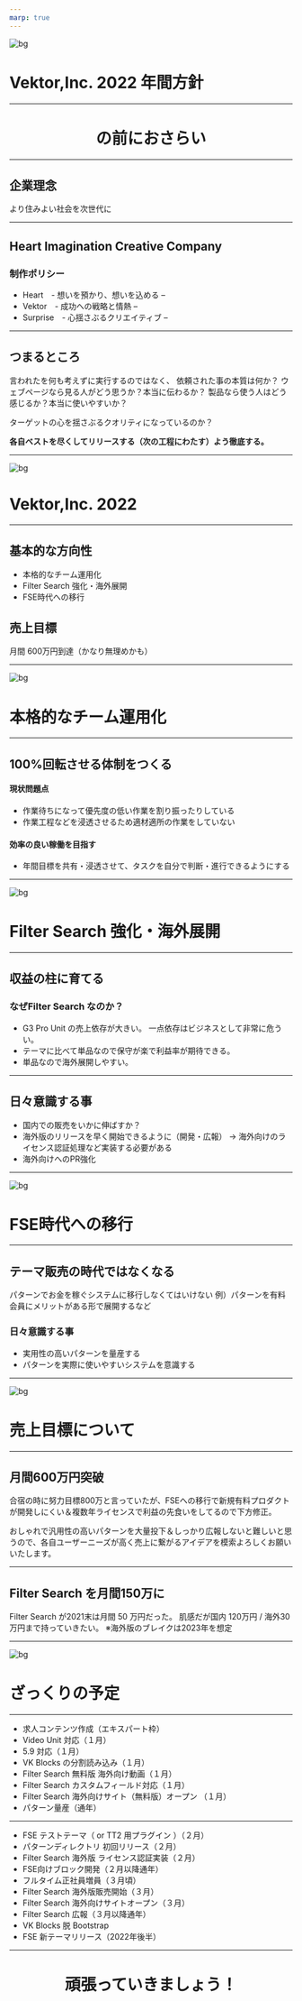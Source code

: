 ```yaml
---
marp: true
---
```

<!-- 
theme: vk-slide
size: 16:9
paginate: true
style: |
_paginate: false 
-->
<!-- _class: title -->
<!-- Scoped style -->



<!-- _class: title -->
![bg](themes/vk-slide/images/vws_title_01_red.svg)



# Vektor,Inc. 2022 年間方針

---

# <center>の前におさらい</center>


---

## 企業理念

より住みよい社会を次世代に

---

## Heart Imagination Creative Company

### 制作ポリシー

* Heart　- 想いを預かり、想いを込める –
* Vektor　- 成功への戦略と情熱 –
* Surprise　- 心揺さぶるクリエイティブ –

---

## つまるところ

言われたを何も考えずに実行するのではなく、
依頼された事の本質は何か？
ウェブページなら見る人がどう思うか？本当に伝わるか？
製品なら使う人はどう感じるか？本当に使いやすいか？

ターゲットの心を揺さぶるクオリティになっているのか？

__各自<span class="text-danger">ベストを尽くしてリリースする（次の工程にわたす）</span>よう徹底する。__

---

<!-- _class: title-chapter  -->
<!-- _paginate: false  -->
![bg](themes/vk-slide/images/vws_title_01_lightgray.svg)

# Vektor,Inc. 2022

---

## 基本的な方向性

* 本格的なチーム運用化
* Filter Search 強化・海外展開
* FSE時代への移行

## 売上目標

月間 600万円到達（かなり無理めかも）

---

<!-- _class: title-chapter  -->
<!-- _paginate: false  -->
![bg](themes/vk-slide/images/vws_title_01_lightgray.svg)

# 本格的なチーム運用化

---

## 100%回転させる体制をつくる

#### 現状問題点

* 作業待ちになって優先度の低い作業を割り振ったりしている
* 作業工程などを浸透させるため適材適所の作業をしていない

#### 効率の良い稼働を目指す 

* 年間目標を共有・浸透させて、タスクを自分で判断・進行できるようにする

---

<!-- _class: title-chapter  -->
<!-- _paginate: false  -->
![bg](themes/vk-slide/images/vws_title_01_lightgray.svg)

# Filter Search 強化・海外展開

---

## 収益の柱に育てる

### なぜFilter Search なのか？

* G3 Pro Unit の売上依存が大きい。
一点依存はビジネスとして非常に危うい。
* テーマに比べて単品なので保守が楽で利益率が期待できる。
* 単品なので海外展開しやすい。

---

 ## 日々意識する事

* 国内での販売をいかに伸ばすか？
* 海外版のリリースを早く開始できるように（開発・広報）
→ 海外向けのライセンス認証処理など実装する必要がある
* 海外向けへのPR強化

---

<!-- _class: title-chapter  -->
<!-- _paginate: false  -->
![bg](themes/vk-slide/images/vws_title_01_lightgray.svg)

# FSE時代への移行


---

## テーマ販売の時代ではなくなる

パターンでお金を稼ぐシステムに移行しなくてはいけない
例）パターンを有料会員にメリットがある形で展開するなど

### 日々意識する事

* 実用性の高いパターンを量産する
* パターンを実際に使いやすいシステムを意識する

---

<!-- _class: title-chapter  -->
<!-- _paginate: false  -->
![bg](themes/vk-slide/images/vws_title_01_lightgray.svg)

# 売上目標について

---

## 月間600万円突破

合宿の時に努力目標800万と言っていたが、FSEへの移行で新規有料プロダクトが開発しにくい＆複数年ライセンスで利益の先食いをしてるので下方修正。

おしゃれで汎用性の高いパターンを大量投下＆しっかり広報しないと難しいと思うので、各自ユーザーニーズが高く売上に繋がるアイデアを模索よろしくお願いいたします。

---

## Filter Search を月間150万に

Filter Search が2021末は月間 50 万円だった。
肌感だが国内 120万円 / 海外30万円まで持っていきたい。
※海外版のブレイクは2023年を想定

---

<!-- _class: title-chapter  -->
<!-- _paginate: false  -->
![bg](themes/vk-slide/images/vws_title_01_lightgray.svg)

# ざっくりの予定

---

* 求人コンテンツ作成（エキスパート枠）
* Video Unit 対応（１月）
* 5.9 対応（１月）
* VK Blocks の分割読み込み（１月）
* Filter Search 無料版 海外向け動画（１月）
* Filter Search カスタムフィールド対応（１月）
* Filter Search 海外向けサイト（無料版）オープン （１月）
* パターン量産（通年）

---

* FSE テストテーマ（ or TT2 用プラグイン ）（２月）
* パターンディレクトリ 初回リリース（２月）
* Filter Search 海外版 ライセンス認証実装（２月）
* FSE向けブロック開発（２月以降通年）
* フルタイム正社員増員（３月頃）
* Filter Search 海外版販売開始（３月）
* Filter Search 海外向けサイトオープン（３月）
* Filter Search 広報（３月以降通年）
* VK Blocks 脱 Bootstrap
* FSE 新テーマリリース（2022年後半）

---

# <center>頑張っていきましょう！</center>